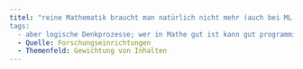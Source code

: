 ```yaml
---
titel: "reine Mathematik braucht man natürlich nicht mehr (auch bei ML macht man das Netz ja nicht selbst
tags:
  - aber logische Denkprozesse; wer in Mathe gut ist kann gut programmieren ""ich wage mal die Aussage"")";Inhalte
  - Quelle: Forschungseinrichtungen
  - Themenfeld: Gewichtung von Inhalten
---
```

